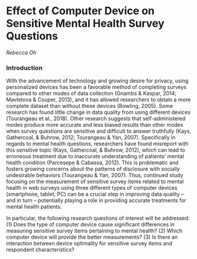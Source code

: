 # Effect of Computer Device on Sensitive Mental Health Survey Questions

*Rebecca Oh*

### Introduction

With the advancement of technology and growing desire for privacy, using personalized devices has been a favorable method of completing surveys compared to other modes of data collection (Gnambs & Kaspar, 2014; Mavletova & Couper, 2013), and it has allowed researchers to obtain a more complete dataset than without these devices (Bowling, 2005). Some research has found little change in data quality from using different devices (Tourangeau et al., 2018). Other research suggests that self-administered modes produce more accurate and less biased results than other modes when survey questions are sensitive and difficult to answer truthfully (Kays, Gathercoal, & Buhrow, 2012; Tourangeau & Yan, 2007). Specifically in regards to mental health questions, researchers have found misreport with this sensitive topic (Kays, Gathercoal, & Buhrow, 2012), which can lead to erroneous treatment due to inaccurate understanding of patients’ mental health condition (Parcesepe & Cabassa, 2012). This is problematic and fosters growing concerns about the patterns of disclosure with socially undesirable behaviors (Tourangeau & Yan, 2007). Thus, continued study focusing on the measurement of sensitive survey items related to mental health in web surveys using three different types of computer devices (smartphone, tablet, PC) can be a crucial step in improving data quality – and in turn – potentially playing a role in providing accurate treatments for mental health patients. 

In particular, the following research questions of interest will be addressed: 
(1) Does the type of computer device cause significant differences in measuring sensitive survey items pertaining to mental health? 
(2) Which computer device will provide the better measurements? 
(3) Is there an interaction between device optimality for sensitive survey items and respondent characteristics? 
